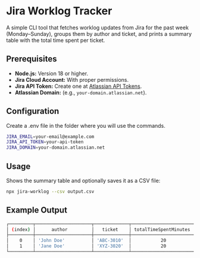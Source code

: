 # Jira Worklog Tracker

A simple CLI tool that fetches worklog updates from Jira for the past week (Monday–Sunday), groups them by author and ticket, and prints a summary table with the total time spent per ticket.

## Prerequisites

- **Node.js:** Version 18 or higher.
- **Jira Cloud Account:** With proper permissions.
- **Jira API Token:** Create one at [Atlassian API Tokens](https://id.atlassian.com/manage/api-tokens).
- **Atlassian Domain:** (e.g., `your-domain.atlassian.net`).

## Configuration

Create a .env file in the folder where you will use the commands.

```bash
JIRA_EMAIL=your-email@example.com
JIRA_API_TOKEN=your-api-token
JIRA_DOMAIN=your-domain.atlassian.net
```

## Usage

Shows the summary table and optionally saves it as a CSV file:

```bash
npx jira-worklog --csv output.csv
```

## Example Output

```bash
┌─────────┬─────────────────────┬─────────────┬───────────────────────────┐
│ (index) │      author         │   ticket    │ totalTimeSpentMinutes     │
├─────────┼─────────────────────┼─────────────┼───────────────────────────┤
│    0    │ 'John Doe'          │ 'ABC-3010'  │           20              │
│    1    │ 'Jane Doe'          │ 'XYZ-3020'  │           20              │
└─────────┴─────────────────────┴─────────────┴───────────────────────────┘
```
